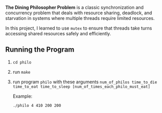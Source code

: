 **The Dining Philosopher Problem** is a classic synchronization and concurrency problem that deals with resource sharing, deadlock, and starvation in systems where multiple threads require limited resources.

In this project, I learned to use `mutex` to ensure that threads take turns accessing shared resources safely and efficiently.

## Running the Program
1. `cd philo`
2. run `make`
3. run program `philo` with these arguments `num_of_philos time_to_die time_to_eat time_to_sleep
 [num_of_times_each_philo_must_eat]`

   Example:
   ```
   ./philo 4 410 200 200
   ```

